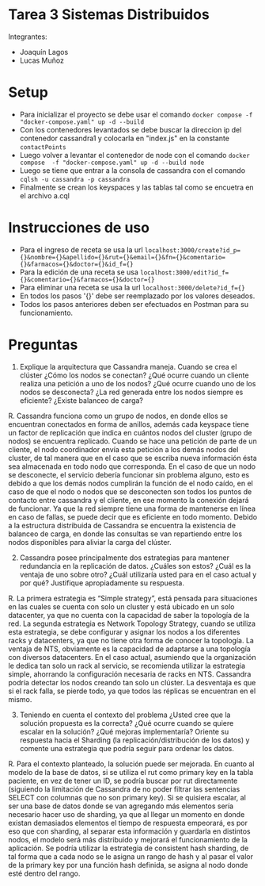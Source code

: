 # Tarea 3 Sistemas Distribuidos
Integrantes:
- Joaquín Lagos
- Lucas Muñoz

# Setup

- Para inicializar el proyecto se debe usar el comando ```docker compose -f "docker-compose.yaml" up -d --build```
- Con los contenedores levantados se debe buscar la direccion ip del contenedor cassandra1 y colocarla en "index.js" en la constante ```contactPoints```
- Luego volver a levantar el contenedor de node con el comando ```docker compose  -f "docker-compose.yaml" up -d --build node```
- Luego se tiene que entrar a la consola de cassandra con el comando ```cqlsh -u cassandra -p cassandra```
- Finalmente se crean los keyspaces y las tablas tal como se encuetra en el archivo a.cql

# Instrucciones de uso

- Para el ingreso de receta se usa la url ```localhost:3000/create?id_p={}&nombre={}&apellido={}&rut={}&email={}&fn={}&comentario={}&farmacos={}&doctor={}&id_f={}```
- Para la edición de una receta se usa ```localhost:3000/edit?id_f={}&comentario={}&farmacos={}&doctor={}```
- Para eliminar una receta se usa la url ```localhost:3000/delete?id_f={}```
- En todos los pasos '{}' debe ser reemplazado por los valores deseados.
- Todos los pasos anteriores deben ser efectuados en Postman para su funcionamiento.

# Preguntas

1. Explique la arquitectura que Cassandra maneja. Cuando se crea el clúster ¿Cómo los nodos se conectan? ¿Qué
ocurre cuando un cliente realiza una petición a uno de los nodos? ¿Qué ocurre cuando uno de los nodos se desconecta?
¿La red generada entre los nodos siempre es eficiente? ¿Existe balanceo de carga?

R. Cassandra funciona como un grupo de nodos, en donde ellos se encuentran conectados en forma de anillos, además cada keyspace tiene un factor de replicación que indica en cuántos nodos del cluster (grupo de nodos) se encuentra replicado. Cuando se hace una petición de parte de un cliente, el nodo coordinador envía esta petición a los demás nodos del cluster, de tal manera que en el caso que se escriba nueva información ésta sea almacenada en todo nodo que corresponda. En el caso de que un nodo se desconecte, el servicio debería funcionar sin problema alguno, esto es debido a que los demás nodos cumplirán la función de el nodo caído, en el caso de que el nodo o nodos que se desconecten son todos los puntos de contacto entre cassandra y el cliente, en ese momento la conexión dejará de funcionar. Ya que la red siempre tiene una forma de mantenerse en línea en caso de fallas, se puede decir que es eficiente en todo momento.
Debido a la estructura distribuida de Cassandra se encuentra la existencia de balanceo de carga, en donde las consultas se van repartiendo entre los nodos disponibles para aliviar la carga del clúster.

2. Cassandra posee principalmente dos estrategias para mantener redundancia en la replicación de datos. ¿Cuáles son
estos? ¿Cuál es la ventaja de uno sobre otro? ¿Cuál utilizaría usted para en el caso actual y por qué? Justifique
apropiadamente su respuesta.

R. La primera estrategia es “Simple strategy”, está pensada para situaciones en las cuales se cuenta con solo un cluster y está ubicado en un solo datacenter, ya que no cuenta con la capacidad de saber la topología de la red. La segunda estrategia es Network Topology Strategy, cuando se utiliza esta estrategia, se debe configurar y asignar los nodos a los diferentes racks y datacenters, ya que no tiene otra forma de conocer la topología. La ventaja de NTS, obviamente es la capacidad de adaptarse a una topología con diversos datacenters. 
En el caso actual, asumiendo que la organización le dedica tan solo un rack al servicio, se recomienda utilizar la estrategia simple, ahorrando la configuración necesaria de racks en NTS. Cassandra podría detectar los nodos creando tan solo un clúster. La desventaja es que si el rack falla, se pierde todo, ya que todos las réplicas se encuentran en el mismo.


3. Teniendo en cuenta el contexto del problema ¿Usted cree que la solución propuesta es la correcta? ¿Qué ocurre
cuando se quiere escalar en la solución? ¿Qué mejoras implementaría? Oriente su respuesta hacia el Sharding (la
replicación/distribución de los datos) y comente una estrategia que podría seguir para ordenar los datos.

R. Para el contexto planteado, la solución puede ser mejorada. En cuanto al modelo de la base de datos, si se utiliza el rut como primary key en la tabla paciente, en vez de tener un ID, se podría buscar por rut directamente (siguiendo la limitación de Cassandra de no poder filtrar las sentencias SELECT con columnas que no son primary key).  Si se quisiera escalar, al ser una base de datos donde se van agregando más elementos sería necesario hacer uso de sharding, ya que al llegar un momento en donde existan demasiados elementos el tiempo de respuesta empeorará, es por eso que con sharding, al separar esta información y guardarla en distintos nodos, el modelo será más distribuido y mejorará el funcionamiento de la aplicación. Se podría utilizar la estrategia de consistent hash sharding, de tal forma que a cada nodo se le asigna un rango de hash y al pasar el valor de la primary key por una función hash definida, se asigna al nodo donde esté dentro del rango.

